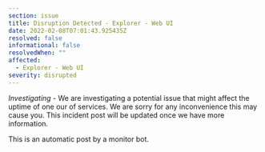 ```yaml
---
section: issue
title: Disruption Detected - Explorer - Web UI
date: 2022-02-08T07:01:43.925435Z
resolved: false
informational: false
resolvedWhen: ""
affected:
  - Explorer - Web UI
severity: disrupted
---
```

*Investigating* - We are investigating a potential issue that might affect the uptime of one our of services. We are sorry for any inconvenience this may cause you. This incident post will be updated once we have more information.

This is an automatic post by a monitor bot.
        